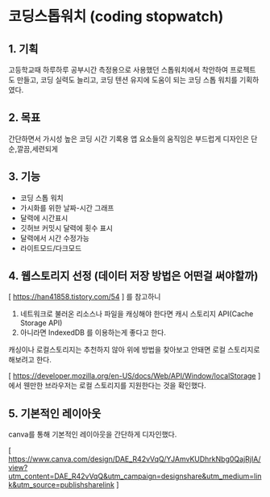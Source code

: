 # 코딩스톱워치 (coding stopwatch)

## 1. 기획

고등학교때 하루하루 공부시간 측정용으로 사용했던 스톱워치에서 착안하여 
프로젝트도 만들고, 코딩 실력도 늘리고, 코딩 텐션 유지에 도움이 되는 코딩 스톱 워치를 기획하였다.

## 2. 목표
간단하면서 가시성 높은 코딩 시간 기록용 앱
요소들의 움직임은 부드럽게
디자인은 단순,깔끔,세련되게

## 3. 기능

- 코딩 스톱 워치
- 가시화를 위한 날짜-시간 그래프
- 달력에 시간표시
- 깃허브 커밋시 달력에 횟수 표시
- 달력에서 시간 수정가능
- 라이트모드/다크모드


## 4. 웹스토리지 선정 (데이터 저장 방법은 어떤걸 써야할까)

[ https://han41858.tistory.com/54 ] 를 참고하니

1. 네트워크로 불러온 리소스나 파일을 캐싱해야 한다면 캐시 스토리지 API(Cache Storage API)
2. 아니라면 IndexedDB 를 이용하는게 좋다고 한다.

캐싱이나 로컬스토리지는 추천하지 않아 위에 방법을 찾아보고 안돼면 로컬 스토리지로 해보려고 한다.

[ https://developer.mozilla.org/en-US/docs/Web/API/Window/localStorage ] 에서 웬만한 브라우저는 로컬 스토리지를 지원한다는 것을 확인했다.



## 5. 기본적인 레이아웃

canva를 통해 기본적인 레이아웃을 간단하게 디자인했다.

[ https://www.canva.com/design/DAE_R42vVqQ/YJAmvKUDhrkNbg0QajRjIA/view?utm_content=DAE_R42vVqQ&utm_campaign=designshare&utm_medium=link&utm_source=publishsharelink ]
